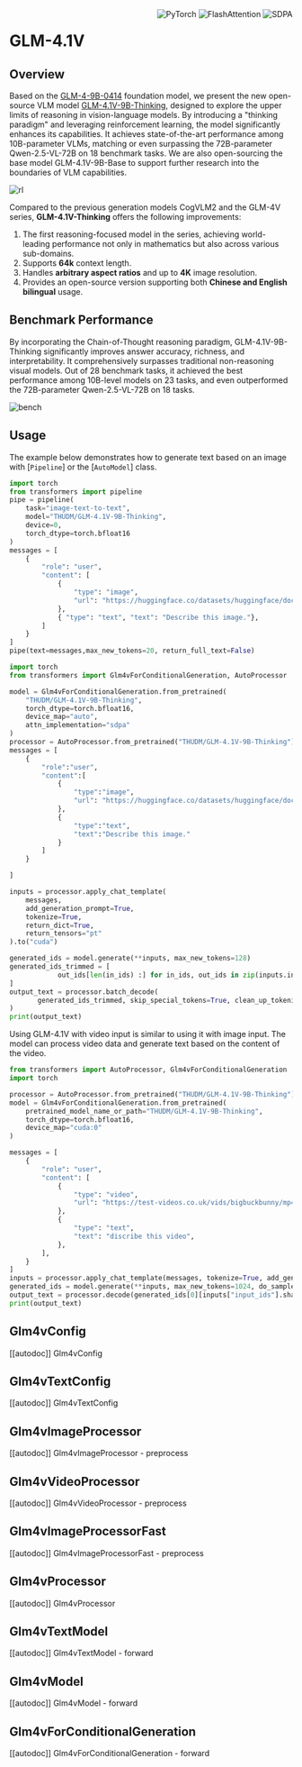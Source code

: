 <!--Copyright 2025 The ZhipuAI Inc. and The HuggingFace Inc. team. All rights reserved.

Licensed under the Apache License, Version 2.0 (the "License"); you may not use this file except in compliance with
the License. You may obtain a copy of the License at

http://www.apache.org/licenses/LICENSE-2.0

Unless required by applicable law or agreed to in writing, software distributed under the License is distributed on
an "AS IS" BASIS, WITHOUT WARRANTIES OR CONDITIONS OF ANY KIND, either express or implied. See the License for the
specific language governing permissions and limitations under the License.

⚠️ Note that this file is in Markdown but contain specific syntax for our doc-builder (similar to MDX) that may not be
rendered properly in your Markdown viewer.

-->

<div style="float: right;">
    <div class="flex flex-wrap space-x-1">
<img alt="PyTorch" src="https://img.shields.io/badge/PyTorch-DE3412?style=flat&logo=pytorch&logoColor=white">
<img alt="FlashAttention" src="https://img.shields.io/badge/%E2%9A%A1%EF%B8%8E%20FlashAttention-eae0c8?style=flat">
<img alt="SDPA" src="https://img.shields.io/badge/SDPA-DE3412?style=flat&logo=pytorch&logoColor=white">    </div>
</div>

# GLM-4.1V

## Overview

Based on the [GLM-4-9B-0414](https://github.com/THUDM/GLM-4) foundation model, we present the new open-source VLM model
[GLM-4.1V-9B-Thinking](https://huggingface.co/papers/2507.01006), 
designed to explore the upper limits of reasoning in vision-language models. By introducing
a "thinking paradigm" and leveraging reinforcement learning, the model significantly enhances its capabilities. It
achieves state-of-the-art performance among 10B-parameter VLMs, matching or even surpassing the 72B-parameter
Qwen-2.5-VL-72B on 18 benchmark tasks. We are also open-sourcing the base model GLM-4.1V-9B-Base to
support further research into the boundaries of VLM capabilities.

![rl](https://raw.githubusercontent.com/THUDM/GLM-4.1V-Thinking/refs/heads/main/resources/rl.jpeg)

Compared to the previous generation models CogVLM2 and the GLM-4V series, **GLM-4.1V-Thinking** offers the
following improvements:

1. The first reasoning-focused model in the series, achieving world-leading performance not only in mathematics but also
   across various sub-domains.
2. Supports **64k** context length.
3. Handles **arbitrary aspect ratios** and up to **4K** image resolution.
4. Provides an open-source version supporting both **Chinese and English bilingual** usage.

## Benchmark Performance

By incorporating the Chain-of-Thought reasoning paradigm, GLM-4.1V-9B-Thinking significantly improves answer accuracy,
richness, and interpretability. It comprehensively surpasses traditional non-reasoning visual models.
Out of 28 benchmark tasks, it achieved the best performance among 10B-level models on 23 tasks,
and even outperformed the 72B-parameter Qwen-2.5-VL-72B on 18 tasks.

![bench](https://raw.githubusercontent.com/THUDM/GLM-4.1V-Thinking/refs/heads/main/resources/bench.jpeg)

## Usage

The example below demonstrates how to generate text based on an image with [`Pipeline`] or the [`AutoModel`] class.

<hfoptions id="usage">
<hfoption id="Pipeline">

```py
import torch
from transformers import pipeline
pipe = pipeline(
    task="image-text-to-text",
    model="THUDM/GLM-4.1V-9B-Thinking",
    device=0,
    torch_dtype=torch.bfloat16
)
messages = [
    {
        "role": "user",
        "content": [
            {
                "type": "image",
                "url": "https://huggingface.co/datasets/huggingface/documentation-images/resolve/main/pipeline-cat-chonk.jpeg",
            },
            { "type": "text", "text": "Describe this image."},
        ]
    }
]
pipe(text=messages,max_new_tokens=20, return_full_text=False)
```
</hfoption>
<hfoption id="AutoModel">

```py
import torch
from transformers import Glm4vForConditionalGeneration, AutoProcessor

model = Glm4vForConditionalGeneration.from_pretrained(
    "THUDM/GLM-4.1V-9B-Thinking",
    torch_dtype=torch.bfloat16,
    device_map="auto",
    attn_implementation="sdpa"
)
processor = AutoProcessor.from_pretrained("THUDM/GLM-4.1V-9B-Thinking")
messages = [
    {
        "role":"user",
        "content":[
            {
                "type":"image",
                "url": "https://huggingface.co/datasets/huggingface/documentation-images/resolve/main/pipeline-cat-chonk.jpeg"
            },
            {
                "type":"text",
                "text":"Describe this image."
            }
        ]
    }

]

inputs = processor.apply_chat_template(
    messages,
    add_generation_prompt=True,
    tokenize=True,
    return_dict=True,
    return_tensors="pt"
).to("cuda")

generated_ids = model.generate(**inputs, max_new_tokens=128)
generated_ids_trimmed = [
            out_ids[len(in_ids) :] for in_ids, out_ids in zip(inputs.input_ids, generated_ids)
]
output_text = processor.batch_decode(
       generated_ids_trimmed, skip_special_tokens=True, clean_up_tokenization_spaces=False
)
print(output_text)
```
</hfoption>
</hfoptions>

Using GLM-4.1V with video input is similar to using it with image input.
The model can process video data and generate text based on the content of the video.

```python
from transformers import AutoProcessor, Glm4vForConditionalGeneration
import torch

processor = AutoProcessor.from_pretrained("THUDM/GLM-4.1V-9B-Thinking")
model = Glm4vForConditionalGeneration.from_pretrained(
    pretrained_model_name_or_path="THUDM/GLM-4.1V-9B-Thinking",
    torch_dtype=torch.bfloat16,
    device_map="cuda:0"
)

messages = [
    {
        "role": "user",
        "content": [
            {
                "type": "video",
                "url": "https://test-videos.co.uk/vids/bigbuckbunny/mp4/h264/720/Big_Buck_Bunny_720_10s_10MB.mp4",
            },
            {
                "type": "text",
                "text": "discribe this video",
            },
        ],
    }
]
inputs = processor.apply_chat_template(messages, tokenize=True, add_generation_prompt=True, return_dict=True, return_tensors="pt", padding=True).to("cuda:0")
generated_ids = model.generate(**inputs, max_new_tokens=1024, do_sample=True, temperature=1.0)
output_text = processor.decode(generated_ids[0][inputs["input_ids"].shape[1] :], skip_special_tokens=True)
print(output_text)
```

## Glm4vConfig

[[autodoc]] Glm4vConfig

## Glm4vTextConfig

[[autodoc]] Glm4vTextConfig

## Glm4vImageProcessor

[[autodoc]] Glm4vImageProcessor
    - preprocess

## Glm4vVideoProcessor

[[autodoc]] Glm4vVideoProcessor
    - preprocess

## Glm4vImageProcessorFast

[[autodoc]] Glm4vImageProcessorFast
    - preprocess

## Glm4vProcessor

[[autodoc]] Glm4vProcessor

## Glm4vTextModel

[[autodoc]] Glm4vTextModel
    - forward

## Glm4vModel

[[autodoc]] Glm4vModel
    - forward

## Glm4vForConditionalGeneration

[[autodoc]] Glm4vForConditionalGeneration
    - forward
